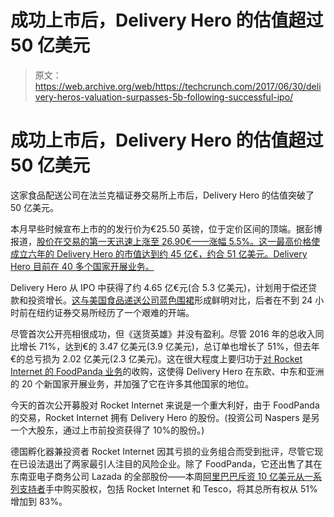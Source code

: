 # 成功上市后，Delivery Hero 的估值超过 50 亿美元

> 原文：<https://web.archive.org/web/https://techcrunch.com/2017/06/30/delivery-heros-valuation-surpasses-5b-following-successful-ipo/>

# 成功上市后，Delivery Hero 的估值超过 50 亿美元

这家食品配送公司在法兰克福证券交易所上市后，Delivery Hero 的估值突破了 50 亿美元。

本月早些时候宣布上市的的发行价为€25.50 英镑，位于定价区间的顶端。据彭博报道，[股价在交易的第一天迅速上涨至 26.90€——涨幅 5.5%。这一最高价格使成立六年的 Delivery Hero 的市值达到约 45 亿€，约合 51 亿美元。Delivery Hero 目前在 40 多个国家开展业务。](https://web.archive.org/web/20230223080504/https://www.bloomberg.com/news/articles/2017-06-30/delivery-hero-gains-on-first-day-of-trading-as-tech-ipo-succeeds)

Delivery Hero 从 IPO 中获得了约 4.65 亿€元(合 5.3 亿美元)，计划用于偿还贷款和投资增长。[这与美国食品递送公司蓝色围裙](https://web.archive.org/web/20230223080504/https://techcrunch.com/2017/06/29/blue-apron-ipo-off-to-a-rough-start/)形成鲜明对比，后者在不到 24 小时前在纽约证券交易所经历了一个艰难的开端。

尽管首次公开亮相很成功，但《送货英雄》并没有盈利。尽管 2016 年的总收入同比增长 71%，达到€的 3.47 亿美元(3.9 亿美元)，总订单也增长了 51%，但去年€的总亏损为 2.02 亿美元(2.3 亿美元)。这在很大程度上要归功于[对 Rocket Internet 的 FoodPanda 业务](https://web.archive.org/web/20230223080504/https://techcrunch.com/2016/12/10/delivery-hero-captures-foodbanda/)的收购，这使得 Delivery Hero 在东欧、中东和亚洲的 20 个新国家开展业务，并加强了它在许多其他国家的地位。

今天的首次公开募股对 Rocket Internet 来说是一个重大利好，由于 FoodPanda 的交易，Rocket Internet 拥有 Delivery Hero 的股份。(投资公司 Naspers 是另一个大股东，通过上市前投资获得了 10%的股份。)

德国孵化器兼投资者 Rocket Internet 因其亏损的业务组合而受到批评，尽管它现在已设法退出了两家最引人注目的风险企业。除了 FoodPanda，它还出售了其在东南亚电子商务公司 Lazada 的全部股份——本周[阿里巴巴斥资 10 亿美元从一系列支持者](https://web.archive.org/web/20230223080504/https://techcrunch.com/2017/06/28/alibaba-ups-its-stake-in-southeast-asias-lazada-with-1-billion-investment/)手中购买股权，包括 Rocket Internet 和 Tesco，将其总所有权从 51%增加到 83%。